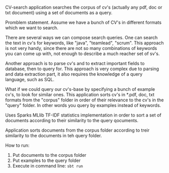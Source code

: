 CV-search application searches the corpus of cv's (actually any pdf, doc or txt document) using a set of documents as a query. 

Promblem statement. Assume we have a bunch of CV's in different formats which we want to search.

There are several ways we can compose search queries. One can search the text in cv's for keywords, like "java", "teamlead", "scrum". This approach is not  very handy, since there are not so many combinations of keywords you can come up with, not enough to describe a much reacher set of sv's.

Another approach is to parse cv's and to extract important fields to database, then to query for. This approach is very complex due to parsing and data extraction part, it also  requires the knowledge  of a query language, such as SQL.

What if we could query our cv's-base by specifying a bunch of example cv's, to look for similar ones. This application sorts cv's in *.pdf, doc, txt formats from the "corpus" folder in order of their relevance to the cv's in the "query" folder. In other words you query by examples instead of keywords.


Uses Sparks MLlib TF-IDF statistics implementation in order to sort a set of documents according to their similarity to the query qocuments. 

Application sorts documents from the corpus folder according to treir similarity to the documents in teh query folder.

How to run:

1. Put documents to the corpus folder
2. Put examples to the query folder
3. Execute in command line: <code>sbt run</code> 
